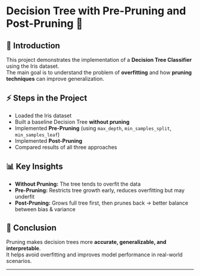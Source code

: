 # Decision Tree with Pre-Pruning and Post-Pruning 🌳

## 📌 Introduction
This project demonstrates the implementation of a **Decision Tree Classifier** using the Iris dataset.  
The main goal is to understand the problem of **overfitting** and how **pruning techniques** can improve generalization.

## ⚡ Steps in the Project
- Loaded the Iris dataset
- Built a baseline Decision Tree **without pruning**
- Implemented **Pre-Pruning** (using `max_depth`, `min_samples_split`, `min_samples_leaf`)
- Implemented **Post-Pruning**
- Compared results of all three approaches

## 📊 Key Insights
- **Without Pruning:** The tree tends to overfit the data  
- **Pre-Pruning:** Restricts tree growth early, reduces overfitting but may underfit  
- **Post-Pruning:** Grows full tree first, then prunes back → better balance between bias & variance  

## 🚀 Conclusion
Pruning makes decision trees more **accurate, generalizable, and interpretable**.  
It helps avoid overfitting and improves model performance in real-world scenarios.

---
